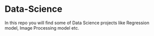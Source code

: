 # Data-Science
In this repo you will find some of Data Science projects like Regression model, Image Processing model etc.
